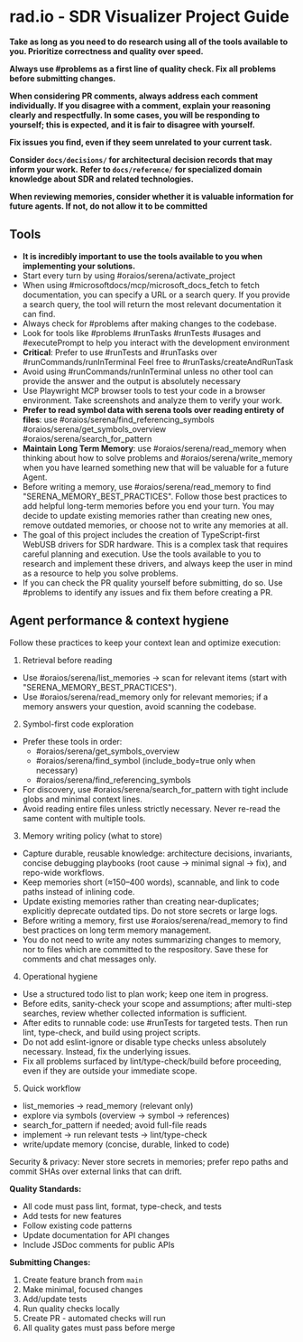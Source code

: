 # rad.io - SDR Visualizer Project Guide

**Take as long as you need to do research using all of the tools available to you. Prioritize correctness and quality over speed.**

**Always use #problems as a first line of quality check. Fix all problems before submitting changes.**

**When considering PR comments, always address each comment individually. If you disagree with a comment, explain your reasoning clearly and respectfully. In some cases, you will be responding to yourself; this is expected, and it is fair to disagree with yourself.**

**Fix issues you find, even if they seem unrelated to your current task.**

**Consider `docs/decisions/` for architectural decision records that may inform your work.**
**Refer to `docs/reference/` for specialized domain knowledge about SDR and related technologies.**

**When reviewing memories, consider whether it is valuable information for future agents. If not, do not allow it to be committed**

## Tools

- **It is incredibly important to use the tools available to you when implementing your solutions.**
- Start every turn by using #oraios/serena/activate_project
- When using #microsoftdocs/mcp/microsoft_docs_fetch to fetch documentation, you can specify a URL or a search query. If you provide a search query, the tool will return the most relevant documentation it can find.
- Always check for #problems after making changes to the codebase.
- Look for tools like #problems #runTasks #runTests #usages and #executePrompt to help you interact with the development environment
- **Critical**: Prefer to use #runTests and #runTasks over #runCommands/runInTerminal Feel free to #runTasks/createAndRunTask
- Avoid using #runCommands/runInTerminal unless no other tool can provide the answer and the output is absolutely necessary
- Use Playwright MCP browser tools to test your code in a browser environment. Take screenshots and analyze them to verify your work.
- **Prefer to read symbol data with serena tools over reading entirety of files**: use #oraios/serena/find_referencing_symbols #oraios/serena/get_symbols_overview #oraios/serena/search_for_pattern
- **Maintain Long Term Memory**: use #oraios/serena/read_memory when thinking about how to solve problems and #oraios/serena/write_memory when you have learned something new that will be valuable for a future Agent.
- Before writing a memory, use #oraios/serena/read_memory to find "SERENA_MEMORY_BEST_PRACTICES". Follow those best practices to add helpful long-term memories before you end your turn. You may decide to update existing memories rather than creating new ones, remove outdated memories, or choose not to write any memories at all.
- The goal of this project includes the creation of TypeScript-first WebUSB drivers for SDR hardware. This is a complex task that requires careful planning and execution. Use the tools available to you to research and implement these drivers, and always keep the user in mind as a resource to help you solve problems.
- If you can check the PR quality yourself before submitting, do so. Use #problems to identify any issues and fix them before creating a PR.

## Agent performance & context hygiene

Follow these practices to keep your context lean and optimize execution:

1. Retrieval before reading

- Use #oraios/serena/list_memories → scan for relevant items (start with "SERENA_MEMORY_BEST_PRACTICES").
- Use #oraios/serena/read_memory only for relevant memories; if a memory answers your question, avoid scanning the codebase.

2. Symbol-first code exploration

- Prefer these tools in order:
  - #oraios/serena/get_symbols_overview
  - #oraios/serena/find_symbol (include_body=true only when necessary)
  - #oraios/serena/find_referencing_symbols
- For discovery, use #oraios/serena/search_for_pattern with tight include globs and minimal context lines.
- Avoid reading entire files unless strictly necessary. Never re-read the same content with multiple tools.

3. Memory writing policy (what to store)

- Capture durable, reusable knowledge: architecture decisions, invariants, concise debugging playbooks (root cause → minimal signal → fix), and repo-wide workflows.
- Keep memories short (≈150–400 words), scannable, and link to code paths instead of inlining code.
- Update existing memories rather than creating near-duplicates; explicitly deprecate outdated tips. Do not store secrets or large logs.
- Before writing a memory, first use #oraios/serena/read_memory to find best practices on long term memory management.
- You do not need to write any notes summarizing changes to memory, nor to files which are committed to the respository. Save these for comments and chat messages only.

4. Operational hygiene

- Use a structured todo list to plan work; keep one item in progress.
- Before edits, sanity-check your scope and assumptions; after multi-step searches, review whether collected information is sufficient.
- After edits to runnable code: use #runTests for targeted tests. Then run lint, type-check, and build using project scripts.
- Do not add eslint-ignore or disable type checks unless absolutely necessary. Instead, fix the underlying issues.
- Fix all problems surfaced by lint/type-check/build before proceeding, even if they are outside your immediate scope.

5. Quick workflow

- list_memories → read_memory (relevant only)
- explore via symbols (overview → symbol → references)
- search_for_pattern if needed; avoid full-file reads
- implement → run relevant tests → lint/type-check
- write/update memory (concise, durable, linked to code)

Security & privacy: Never store secrets in memories; prefer repo paths and commit SHAs over external links that can drift.

**Quality Standards:**

- All code must pass lint, format, type-check, and tests
- Add tests for new features
- Follow existing code patterns
- Update documentation for API changes
- Include JSDoc comments for public APIs

**Submitting Changes:**

1. Create feature branch from `main`
2. Make minimal, focused changes
3. Add/update tests
4. Run quality checks locally
5. Create PR - automated checks will run
6. All quality gates must pass before merge
